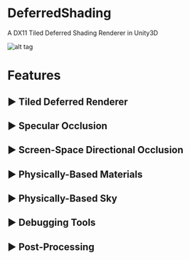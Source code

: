 DeferredShading
===============

A DX11 Tiled Deferred Shading Renderer in Unity3D

![alt tag](http://i.imgur.com/bCWJo6N.png)

Features
==============

► Tiled Deferred Renderer
----------------
► Specular Occlusion
----------------
► Screen-Space Directional Occlusion
----------------
► Physically-Based Materials
----------------
► Physically-Based Sky
----------------
► Debugging Tools
----------------
► Post-Processing
----------------
